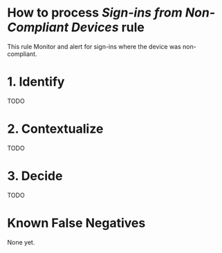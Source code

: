 # How to process *Sign-ins from Non-Compliant Devices* rule
This rule Monitor and alert for sign-ins where the device was non-compliant.

# 1. Identify
TODO

# 2. Contextualize
TODO

# 3. Decide
TODO

# Known False Negatives
None yet.
